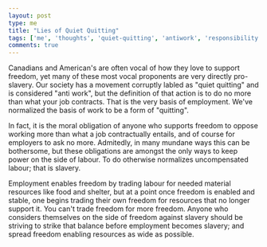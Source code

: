 ```yaml
---
layout: post
type: me
title: "Lies of Quiet Quitting"
tags: ['me', 'thoughts', 'quiet-quitting', 'antiwork', 'responsibility', 'employment', 'freedom']
comments: true
---
```

Canadians and American's are often vocal of how they love to support freedom, yet many of these most vocal proponents are very directly pro-slavery.  Our society has a movement corruptly labled as "quiet quitting" and is considered "anti work", but the definition of that action is to do no more than what your job contracts.  That is the very basis of employment.  We've normalized the basis of work to be a form of "quitting".

In fact, it is the moral obligation of anyone who supports freedom to oppose working more than what a job contractually entails, and of course for employers to ask no more. Admitedly, in many mundane ways this can be bothersome, but these obligations are amongst the only ways to keep power on the side of labour.  To do otherwise normalizes uncompensated labour; that is slavery.  

Employment enables freedom by trading labour for needed material resources like food and shelter, but at a point once freedom is enabled and stable, one begins trading their own freedom for resources that no longer support it.  You can't trade freedom for more freedom.  Anyone who considers themselves on the side of freedom against slavery should be striving to strike that balance before employment becomes slavery; and spread freedom enabling resources as wide as possible.
